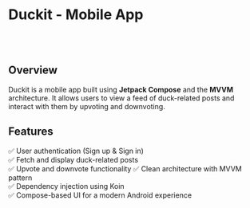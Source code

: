 # Duckit - Mobile App  
<br>
<div style="display: flex; justify-content: center; gap: 10px;">

</div>
<br>

## Overview  
Duckit is a mobile app built using **Jetpack Compose** and the **MVVM** architecture. It allows users to view a feed of duck-related posts and interact with them by upvoting and downvoting.  

## Features  
✅ User authentication (Sign up & Sign in)  
✅ Fetch and display duck-related posts  
✅ Upvote and downvote functionality
✅ Clean architecture with MVVM pattern  
✅ Dependency injection using Koin  
✅ Compose-based UI for a modern Android experience  
